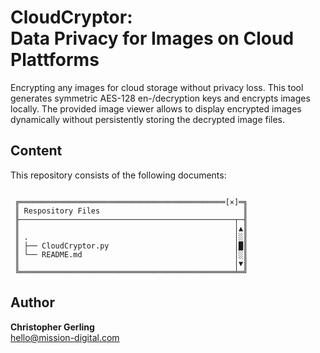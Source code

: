 # CloudCryptor: <br> Data Privacy for Images on Cloud Plattforms
Encrypting any images for cloud storage without privacy loss. This tool generates symmetric AES-128 en-/decryption keys and encrypts images locally. The provided image viewer allows to display encrypted images dynamically without persistently storing the decrypted image files. 


## Content
This repository consists of the following documents:
```

 ╔══════════════════════════════════════════════[×]═╗
 ║ Respository Files                                ║
 ╟────────────────────────────────────────────────┬─╢
 ║                                                │▲║
 ║ .                                              │░║
 ║ ├── CloudCryptor.py                            │█║        
 ║ └── README.md                                  │░║
 ║                                                │▼║
 ╚════════════════════════════════════════════════╧═╝

```

## Author
<b>Christopher Gerling</b><br>
hello@mission-digital.com

